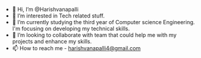 - 👋 Hi, I’m @Harishvanapalli
- 👀 I’m interested in Tech related stuff.
- 🌱 I’m currently studying the third year of Computer science Engineering. I'm focusing on developing my technical skills.
- 💞️ I’m looking to collaborate with team that could help me with my projects and enhance my skills.
- 📫 How to reach me - harishvanapalli4@gmail.com

<!---
Harishvanapalli/Harishvanapalli is a ✨ special ✨ repository because its `README.md` (this file) appears on your GitHub profile.
You can click the Preview link to take a look at your changes.
--->
